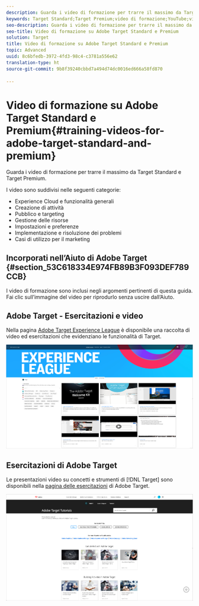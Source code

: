 ```yaml
---
description: Guarda i video di formazione per trarre il massimo da Target Standard e Target Premium.
keywords: Target Standard;Target Premium;video di formazione;YouTube;video;formazione video
seo-description: Guarda i video di formazione per trarre il massimo da Target Standard e Target Premium.
seo-title: Video di formazione su Adobe Target Standard e Premium
solution: Target
title: Video di formazione su Adobe Target Standard e Premium
topic: Advanced
uuid: 8c6bfedb-3972-4fd3-98c4-c3781a556e62
translation-type: ht
source-git-commit: 9b8f39240cbbd7a494d74dc0016ed666a58fd870

---
```



# Video di formazione su Adobe Target Standard e Premium{#training-videos-for-adobe-target-standard-and-premium}

Guarda i video di formazione per trarre il massimo da Target Standard e Target Premium.

I video sono suddivisi nelle seguenti categorie:

* Experience Cloud e funzionalità generali
* Creazione di attività
* Pubblico e targeting
* Gestione delle risorse
* Impostazioni e preferenze
* Implementazione e risoluzione dei problemi
* Casi di utilizzo per il marketing

## Incorporati nell’Aiuto di Adobe Target {#section_53C618334E974FB89B3F093DEF789CCB}

I video di formazione sono inclusi negli argomenti pertinenti di questa guida. Fai clic sull’immagine del video per riprodurlo senza uscire dall’Aiuto.

## Adobe Target - Esercitazioni e video

Nella pagina [Adobe Target Experience League](https://guided.adobe.com/#recommended/solutions/target) è disponibile una raccolta di video ed esercitazioni che evidenziano le funzionalità di Target.

![Video di Experience League](/help/c-intro/assets/experience-league.png)

## Esercitazioni di Adobe Target

Le presentazioni video su concetti e strumenti di [!DNL Target] sono disponibili nella [pagina delle esercitazioni](https://helpx.adobe.com/it/target/tutorials.html) di Adobe Target.

![Esercitazioni di Adobe Target](/help/c-intro/assets/adobe-target-tutorials.png)
